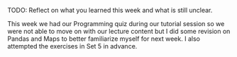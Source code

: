 TODO: Reflect on what you learned this week and what is still unclear.

This week we had our Programming quiz during our tutorial session so we were not able to move on with our lecture content but I did some revision on Pandas and Maps to better familiarize myself for next week. I also attempted the exercises in Set 5 in advance. 